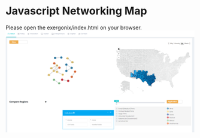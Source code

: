 # Javascript Networking Map

Please open the exergonix/index.html on your browser.
![alt text](https://github.com/FreshLeaf8865/NetworkMap/blob/master/Networking.PNG)
